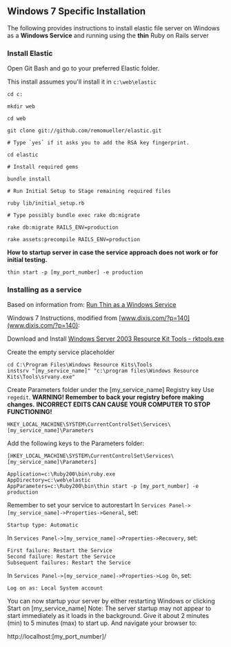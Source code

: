## Windows 7 Specific Installation

The following provides instructions to install elastic file server on Windows as a **Windows Service** and running using the **thin** Ruby on Rails server


### Install Elastic

Open Git Bash and go to your preferred Elastic folder.

This install assumes you'll install it in `c:\web\elastic`

```console
cd c:

mkdir web

cd web

git clone git://github.com/remomueller/elastic.git

# Type `yes` if it asks you to add the RSA key fingerprint.

cd elastic

# Install required gems

bundle install

# Run Initial Setup to Stage remaining required files

ruby lib/initial_setup.rb

# Type possibly bundle exec rake db:migrate

rake db:migrate RAILS_ENV=production

rake assets:precompile RAILS_ENV=production
```


**How to startup server in case the service approach does not work or for initial testing.**

```console
thin start -p [my_port_number] -e production
```



### Installing as a service

Based on information from: [Run Thin as a Windows Service](http://unicornless.com/systems-administration/run-thin-as-windows-service)

Windows 7 Instructions, modified from [www.dixis.com/?p=140](www.dixis.com/?p=140):

Download and Install [Windows Server 2003 Resource Kit Tools - rktools.exe](http://www.microsoft.com/en-us/download/details.aspx?id=17657)

Create the empty service placeholder

```console
cd C:\Program Files\Windows Resource Kits\Tools
instsrv "[my_service_name]" "c:\program files\Windows Resource Kits\Tools\srvany.exe"
```

Create Parameters folder under the [my_service_name] Registry key
Use `regedit`.  **WARNING! Remember to back your registry before making changes.**
**INCORRECT EDITS CAN CAUSE YOUR COMPUTER TO STOP FUNCTIONING!**

```
HKEY_LOCAL_MACHINE\SYSTEM\CurrentControlSet\Services\[my_service_name]\Parameters
```

Add the following keys to the Parameters folder:

```
[HKEY_LOCAL_MACHINE\SYSTEM\CurrentControlSet\Services\[my_service_name]\Parameters]

Application=c:\Ruby200\bin\ruby.exe
AppDirectory=c:\web\elastic
AppParameters=c:\Ruby200\bin\thin start -p [my_port_number] -e production
```

Remember to set your service to autorestart
In `Services Panel->[my_service_name]->Properties->General`, set:

```
Startup type: Automatic
```

In `Services Panel->[my_service_name]->Properties->Recovery`, set:

```
First failure: Restart the Service
Second failure: Restart the Service
Subsequent failures: Restart the Service
```

In `Services Panel->[my_service_name]->Properties->Log On`, set:

```
Log on as: Local System account
```

You can now startup your server by either restarting Windows or clicking Start on [my_service_name]
Note: The server startup may not appear to start immediately as it loads in the background.
Give it about 2 minutes (min) to 5 minutes (max) to start up. And navigate your browser to:

  http://localhost:[my_port_number]/
